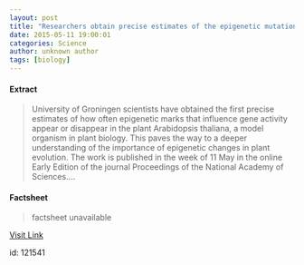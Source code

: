 ```yaml
---
layout: post
title: "Researchers obtain precise estimates of the epigenetic mutation rate"
date: 2015-05-11 19:00:01
categories: Science
author: unknown author
tags: [biology]
---
```



#### Extract
>University of Groningen scientists have obtained the first precise estimates of how often epigenetic marks that influence gene activity appear or disappear in the plant Arabidopsis thaliana, a model organism in plant biology. This paves the way to a deeper understanding of the importance of epigenetic changes in plant evolution. The work is published in the week of 11 May in the online Early Edition of the journal Proceedings of the National Academy of Sciences....

#### Factsheet
>factsheet unavailable

[Visit Link](http://phys.org/news350561594.html)

id:  121541
